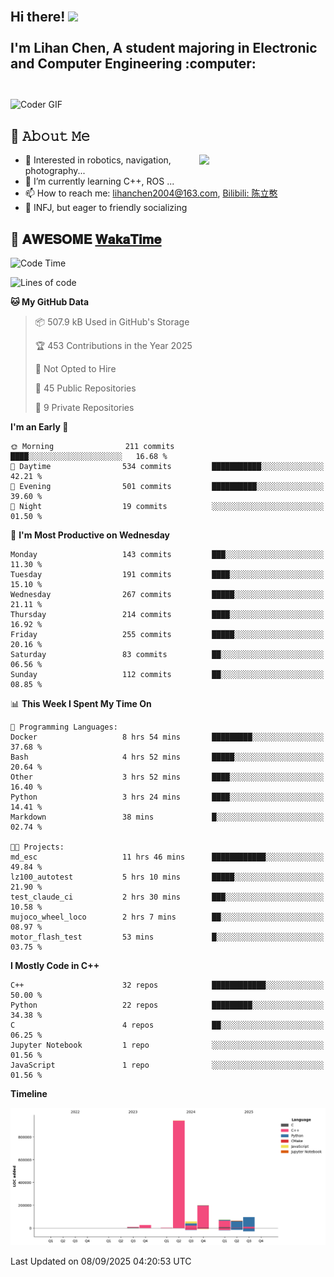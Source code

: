<h2 align="left">
 <abc>
  <br>Hi there! <img src="https://user-images.githubusercontent.com/42378118/110234147-e3259600-7f4e-11eb-95be-0c4047144dea.gif" width="30"><br>
  <br> I'm Lihan Chen, A student majoring in Electronic and Computer Engineering :computer:<br>
  <br>
 </abc>
</h2>

<img align="center" src="https://media.giphy.com/media/SWoSkN6DxTszqIKEqv/giphy.gif" alt="Coder GIF" width="500">

## :book: 𝙰𝚋𝚘𝚞𝚝 𝙼𝚎

<img align="right" width="40%" src="https://github-readme-stats.vercel.app/api?username=LihanChen2004&show_icons=true&icon_color=CE1D2D&text_color=718096&bg_color=ffffff&hide_title=true" />

- 🌟 Interested in robotics, navigation, photography...
- 🌱 I’m currently learning C++, ROS ... 
- 📫 How to reach me: lihanchen2004@163.com, [Bilibili: 陈立憨](https://space.bilibili.com/170786212)
- 👯 INFJ, but eager to friendly socializing

## 📜 𝐀𝐖𝐄𝐒𝐎𝐌𝐄 [𝐖𝐚𝐤𝐚𝐓𝐢𝐦𝐞](https://github.com/anmol098/waka-readme-stats)

<!--START_SECTION:waka-->
![Code Time](http://img.shields.io/badge/Code%20Time-1%2C449%20hrs%2020%20mins-blue)

![Lines of code](https://img.shields.io/badge/From%20Hello%20World%20I%27ve%20Written-1.5%20million%20lines%20of%20code-blue)

**🐱 My GitHub Data** 

> 📦 507.9 kB Used in GitHub's Storage 
 > 
> 🏆 453 Contributions in the Year 2025
 > 
> 🚫 Not Opted to Hire
 > 
> 📜 45 Public Repositories 
 > 
> 🔑 9 Private Repositories 
 > 
**I'm an Early 🐤** 

```text
🌞 Morning                211 commits         ████░░░░░░░░░░░░░░░░░░░░░   16.68 % 
🌆 Daytime                534 commits         ███████████░░░░░░░░░░░░░░   42.21 % 
🌃 Evening                501 commits         ██████████░░░░░░░░░░░░░░░   39.60 % 
🌙 Night                  19 commits          ░░░░░░░░░░░░░░░░░░░░░░░░░   01.50 % 
```
📅 **I'm Most Productive on Wednesday** 

```text
Monday                   143 commits         ███░░░░░░░░░░░░░░░░░░░░░░   11.30 % 
Tuesday                  191 commits         ████░░░░░░░░░░░░░░░░░░░░░   15.10 % 
Wednesday                267 commits         █████░░░░░░░░░░░░░░░░░░░░   21.11 % 
Thursday                 214 commits         ████░░░░░░░░░░░░░░░░░░░░░   16.92 % 
Friday                   255 commits         █████░░░░░░░░░░░░░░░░░░░░   20.16 % 
Saturday                 83 commits          ██░░░░░░░░░░░░░░░░░░░░░░░   06.56 % 
Sunday                   112 commits         ██░░░░░░░░░░░░░░░░░░░░░░░   08.85 % 
```


📊 **This Week I Spent My Time On** 

```text
💬 Programming Languages: 
Docker                   8 hrs 54 mins       █████████░░░░░░░░░░░░░░░░   37.68 % 
Bash                     4 hrs 52 mins       █████░░░░░░░░░░░░░░░░░░░░   20.64 % 
Other                    3 hrs 52 mins       ████░░░░░░░░░░░░░░░░░░░░░   16.40 % 
Python                   3 hrs 24 mins       ████░░░░░░░░░░░░░░░░░░░░░   14.41 % 
Markdown                 38 mins             █░░░░░░░░░░░░░░░░░░░░░░░░   02.74 % 

🐱‍💻 Projects: 
md_esc                   11 hrs 46 mins      ████████████░░░░░░░░░░░░░   49.84 % 
lz100_autotest           5 hrs 10 mins       █████░░░░░░░░░░░░░░░░░░░░   21.90 % 
test_claude_ci           2 hrs 30 mins       ███░░░░░░░░░░░░░░░░░░░░░░   10.58 % 
mujoco_wheel_loco        2 hrs 7 mins        ██░░░░░░░░░░░░░░░░░░░░░░░   08.97 % 
motor_flash_test         53 mins             █░░░░░░░░░░░░░░░░░░░░░░░░   03.75 % 
```

**I Mostly Code in C++** 

```text
C++                      32 repos            ████████████░░░░░░░░░░░░░   50.00 % 
Python                   22 repos            █████████░░░░░░░░░░░░░░░░   34.38 % 
C                        4 repos             ██░░░░░░░░░░░░░░░░░░░░░░░   06.25 % 
Jupyter Notebook         1 repo              ░░░░░░░░░░░░░░░░░░░░░░░░░   01.56 % 
JavaScript               1 repo              ░░░░░░░░░░░░░░░░░░░░░░░░░   01.56 % 
```



**Timeline**

![Lines of Code chart](https://raw.githubusercontent.com/LihanChen2004/LihanChen2004/main/assets/bar_graph.png)


 Last Updated on 08/09/2025 04:20:53 UTC
<!--END_SECTION:waka-->

<!--
**LihanChen2004/LihanChen2004** is a ✨ _special_ ✨ repository because its `README.md` (this file) appears on your GitHub profile.

Here are some ideas to get you started:

- 🔭 I’m currently working on ...
- 🌱 I’m currently learning ...
- 👯 I’m looking to collaborate on ...
- 🤔 I’m looking for help with ...
- 💬 Ask me about ...
- 📫 How to reach me: ...
- 😄 Pronouns: ...
- ⚡ Fun fact: ...
-->

